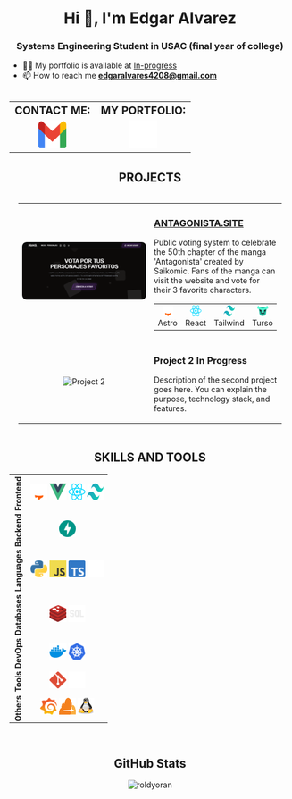 <h1 align="center">Hi 👋, I'm Edgar Alvarez</h1>
<h3 align="center">Systems Engineering Student in USAC (final year of college)</h3>

- 👨‍💻 My portfolio is available at [In-progress](In-progress)
- 📫 How to reach me **edgaralvares4208@gmail.com**


<table align="center" style="width: 100%; text-align: center; margin-top: 2rem; border-spacing: 1rem;">
    <tr>
        <td style="font-weight: bold; font-size: 1.2rem;">CONTACT ME:</td>
        <td style="font-weight: bold; font-size: 1.2rem;">MY PORTFOLIO:</td>
    </tr>
    <tr style="height: 50px;">
        <td style="vertical-align: middle;">
            <a href="/" target="_blank">
                <img src="imgs/icons-color/Mail.svg" alt="Mail" height="50" width="50" title="Send me an email" />
            </a>
        </td>
        <td style="vertical-align: middle;">
            <a href="/" target="_blank">
                <img src="imgs/icons-color/Dev.svg" alt="Portfolio" height="50" width="50" title="My Portfolio" />
            </a>
        </td>
    </tr>
</table>



<h2 align="center" style="margin-top: 2rem; font-weight: bold;">PROJECTS</h2><table align="center" style="width: 100%; border-spacing: 2rem; padding: 1rem;">
    <tr>
        <td style="width: 50%; text-align: center; vertical-align: middle;">
            <a href="https://antagonista.site/" target="_blank">
                <img src="imgs/proyects/antagonista-site.png" alt="Project 1" style="width: 100%; height: auto; border-radius: 0.5rem;" title="antagonista.site" />
            </a>
        </td>
        <td style="text-align: left; vertical-align: middle;">
            <a href="https://antagonista.site/" target="_blank">
                <h3>ANTAGONISTA.SITE</h3>
            </a>
            <p>Public voting system to celebrate the 50th chapter of the manga 'Antagonista' created by Saikomic. Fans of the manga can visit the website and vote for their 3 favorite characters.</p>
            <table style="margin-top: 1rem; margin-bottom: 1rem; text-align: center;">
                <tr>
                    <td align="center">
                    <a href="https://astro.build/" target="_blank" rel="noreferrer">
                        <img src="imgs/icons-color/Astro.svg" alt="Astro" height="20" width="20" title="Astro" />
                    </a>
                    <br />
                    <span>Astro</span>
                    </td>
                    <td align="center">
                    <a href="https://reactjs.org/" target="_blank" rel="noreferrer">
                        <img src="imgs/icons-color/React.svg" alt="React" height="20" width="20" title="React" />
                    </a>
                    <br />
                    <span>React</span>
                    </td>
                    <td align="center">
                    <a href="https://tailwindcss.com/" target="_blank" rel="noreferrer">
                        <img src="imgs/icons-color/Tailwind.svg" alt="Tailwind" height="20" width="20" title="TailwindCSS" />
                    </a>
                    <br />
                    <span>Tailwind</span>
                    </td>
                    <td align="center">
                    <a href="https://turso.tech/" target="_blank" rel="noreferrer">
                        <img src="imgs/icons-color/Turso.svg" alt="Turso" height="20" width="20" title="Turso" />
                    </a>
                    <br />
                    <span>Turso</span>
                    </td>
                </tr>
            </table>
        </td>
    </tr>
    <tr>
        <td style="text-align: center; vertical-align: middle;">
            <img src="imgs/icons-color/Project2.svg" alt="Project 2" height="100" width="100" />
        </td>
        <td style="text-align: left; vertical-align: middle;">
            <h3>Project 2 In Progress</h3>
            <p>Description of the second project goes here. You can explain the purpose, technology stack, and features.</p>
        </td>
    </tr>
    <!-- Add more rows as needed -->
</table>



<h2 align="center" style="margin-top: 2rem; font-weight: bold;">SKILLS AND TOOLS</h2>
<table align="center" style="border-collapse: collapse; text-align: center;">
    <tr>
        <td align="center" style="writing-mode: vertical-rl; transform: rotate(180deg);"><b>Frontend</b></td>
        <td>
            <a href="https://astro.build/" target="_blank" rel="noreferrer"><img src="imgs/icons-color/Astro.svg" alt="Astro" height="30" width="30" title="Astro" /></a>
            <a href="https://vuejs.org/" target="_blank" rel="noreferrer"><img src="imgs/icons-color/Vue.svg" alt="Vue" height="30" width="30" title="Vue" /></a>
            <a href="https://reactjs.org/" target="_blank" rel="noreferrer"><img src="imgs/icons-color/React.svg" alt="React" height="30" width="30" title="React" /></a>
            <a href="https://tailwindcss.com/" target="_blank" rel="noreferrer"><img src="imgs/icons-color/Tailwind.svg" alt="Tailwind" height="30" width="30" title="TailwindCSS" /></a>
        </td>
    </tr>
    <tr>
        <td align="center" style="writing-mode: vertical-rl; transform: rotate(180deg);"><b>Backend</b></td>
        <td>
            <a href="https://fastapi.tiangolo.com/" target="_blank" rel="noreferrer"><img src="imgs/icons-color/FastApi.svg" alt="FastAPI" height="30" width="30" title="FastAPI" /></a>
        </td>
    </tr>
    <tr>
        <td align="center" style="writing-mode: vertical-rl; transform: rotate(180deg);"><b>Languages</b></td>
        <td>
            <a href="https://www.python.org/" target="_blank" rel="noreferrer"><img src="imgs/icons-color/Python.svg" alt="Python" height="30" width="30" title="Python" /></a>
            <a href="https://developer.mozilla.org/docs/Web/JavaScript" target="_blank"><img src="imgs/icons-color/JavaScript.svg" alt="JavaScript" height="30" width="30" title="JavaScript" /></a>
            <a href="https://www.typescriptlang.org/" target="_blank" rel="noreferrer"><img src="imgs/icons-color/TypeScript.svg" alt="TypeScript" height="30" width="30" title="TypeScript" /></a>
            <a href="https://www.rust-lang.org/" target="_blank" rel="noreferrer"><img src="imgs/icons-color/Rust.svg" alt="Rust" height="30" width="30" title="Rust" /></a>
        </td>
    </tr>
    <tr>
        <td align="center" style="writing-mode: vertical-rl; transform: rotate(180deg);"><b>Databases</b></td>
        <td>
            <a href="https://redis.io/" target="_blank" rel="noreferrer"><img src="imgs/icons-color/Redis.svg" alt="Redis" height="30" width="30" title="Redis" /></a>
            <img src="imgs/icons-color/Sql.svg" alt="SQL" height="30" width="30" title="SQL (SQLite and Oracle)" />
        </td>
    </tr>
    <tr>
        <td align="center" style="writing-mode: vertical-rl; transform: rotate(180deg);"><b>DevOps</b></td>
        <td>
            <a href="https://www.docker.com/" target="_blank" rel="noreferrer"><img src="imgs/icons-color/Docker.svg" alt="Docker" height="30" width="30" title="Docker" /></a>
            <a href="https://kubernetes.io/" target="_blank" rel="noreferrer"><img src="imgs/icons-color/Kubernetes.svg" alt="Kubernetes" height="30" width="30" title="Kubernetes" /></a>
        </td>
    </tr>
    <tr>
        <td align="center" style="writing-mode: vertical-rl; transform: rotate(180deg);"><b>Tools</b></td>
        <td>
            <a href="https://git-scm.com/" target="_blank" rel="noreferrer"><img src="imgs/icons-color/Git.svg" alt="Git" height="30" width="30" title="Git" /></a>
            <a href="https://github.com/" target="_blank" rel="noreferrer"><img src="imgs/icons-color/Github.svg" alt="GitHub" height="30" width="30" title="GitHub" /></a>
        </td>
    </tr>
    <tr>
        <td align="center" style="writing-mode: vertical-rl; transform: rotate(180deg);"><b>Others</b></td>
        <td>
            <a href="https://grafana.com/" target="_blank" rel="noreferrer"><img src="imgs/icons-color/Grafana.svg" alt="Grafana" height="30" width="30" title="Grafana" /></a>
            <a href="https://clouflare.com" target="_blank" rel="noreferrer"><img src="imgs/icons-color/Cloudflare.svg" alt="Cloudflare" height="30" width="30" title="Cloudflare" /></a>
            <a href="https://www.linux.org/" target="_blank" rel="noreferrer"><img src="imgs/icons-color/Linux.svg" alt="Linux" height="30" width="30" title="Linux" /></a>
        </td>
    </tr>
</table>


<br>

<h2 align="center">GitHub Stats</h2>
<p align="center">
    <img src="https://github-readme-stats.vercel.app/api?username=roldyoran&show_icons=true&locale=en&theme=tokyonight" alt="roldyoran" />
</p>
